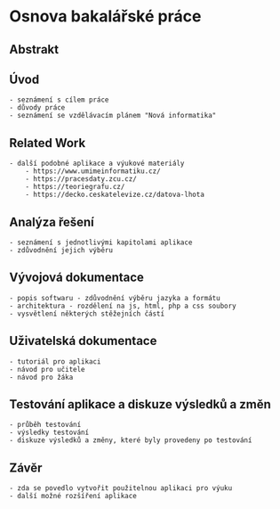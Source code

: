# Osnova bakalářské práce

## Abstrakt
## Úvod
    - seznámení s cílem práce 
    - důvody práce
    - seznámení se vzdělávacím plánem "Nová informatika"
## Related Work
    - další podobné aplikace a výukové materiály
        - https://www.umimeinformatiku.cz/
        - https://pracesdaty.zcu.cz/
        - https://teoriegrafu.cz/
        - https://decko.ceskatelevize.cz/datova-lhota
## Analýza řešení
    - seznámení s jednotlivými kapitolami aplikace
    - zdůvodnění jejich výběru
## Vývojová dokumentace
    - popis softwaru - zdůvodnění výběru jazyka a formátu
    - architektura - rozdělení na js, html, php a css soubory
    - vysvětlení některých stěžejních částí 
## Uživatelská dokumentace 
    - tutoriál pro aplikaci
    - návod pro učitele
    - návod pro žáka
## Testování aplikace a diskuze výsledků a změn
    - průběh testování
    - výsledky testování
    - diskuze výsledků a změny, které byly provedeny po testování
## Závěr
    - zda se povedlo vytvořit použitelnou aplikaci pro výuku
    - další možné rozšíření aplikace